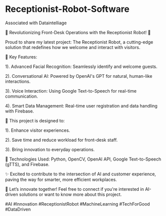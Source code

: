 # Receptionist-Robot-Software

Associated with Dataintelliage

🌟 Revolutionizing Front-Desk Operations with the Receptionist Robot! 🌟

Proud to share my latest project: The Receptionist Robot, a cutting-edge solution that redefines how we welcome and interact with visitors.

🔑 Key Features:

1). Advanced Facial Recognition: Seamlessly identify and welcome guests.

2). Conversational AI: Powered by OpenAI's GPT for natural, human-like interactions.

3). Voice Interaction: Using Google Text-to-Speech for real-time communication.

4). Smart Data Management: Real-time user registration and data handling with Firebase.

🎯 This project is designed to:

1). Enhance visitor experiences.

2). Save time and reduce workload for front-desk staff.

3). Bring innovation to everyday operations.

📌 Technologies Used: Python, OpenCV, OpenAI API, Google Text-to-Speech (gTTS), and Firebase.

✨ Excited to contribute to the intersection of AI and customer experience, paving the way for smarter, more efficient workplaces.

🚀 Let’s innovate together! Feel free to connect if you're interested in AI-driven solutions or want to know more about this project.

#AI #Innovation #ReceptionistRobot #MachineLearning #TechForGood #DataDriven

